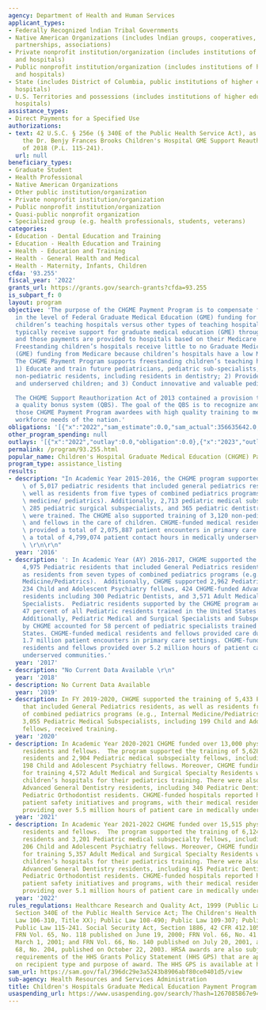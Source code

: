 ```yaml
---
agency: Department of Health and Human Services
applicant_types:
- Federally Recognized lndian Tribal Governments
- Native American Organizations (includes lndian groups, cooperatives, corporations,
  partnerships, associations)
- Private nonprofit institution/organization (includes institutions of higher education
  and hospitals)
- Public nonprofit institution/organization (includes institutions of higher education
  and hospitals)
- State (includes District of Columbia, public institutions of higher education and
  hospitals)
- U.S. Territories and possessions (includes institutions of higher education and
  hospitals)
assistance_types:
- Direct Payments for a Specified Use
authorizations:
- text: 42 U.S.C. § 256e (§ 340E of the Public Health Service Act), as amended by
    the Dr. Benjy Frances Brooks Children's Hospital GME Support Reauthorization Act
    of 2018 (P.L. 115-241).
  url: null
beneficiary_types:
- Graduate Student
- Health Professional
- Native American Organizations
- Other public institution/organization
- Private nonprofit institution/organization
- Public nonprofit institution/organization
- Quasi-public nonprofit organization
- Specialized group (e.g. health professionals, students, veterans)
categories:
- Education - Dental Education and Training
- Education - Health Education and Training
- Health - Education and Training
- Health - General Health and Medical
- Health - Maternity, Infants, Children
cfda: '93.255'
fiscal_year: '2022'
grants_url: https://grants.gov/search-grants?cfda=93.255
is_subpart_f: 0
layout: program
objective: 'The purpose of the CHGME Payment Program is to compensate for the disparity
  in the level of Federal Graduate Medical Education (GME) funding for freestanding
  children’s teaching hospitals versus other types of teaching hospitals. Hospitals
  typically receive support for graduate medical education (GME) through Medicare,
  and those payments are provided to hospitals based on their Medicare patient volume.
  Freestanding children’s hospitals receive little to no Graduate Medical Education
  (GME) funding from Medicare because children’s hospitals have a low Medicare caseload.
  The CHGME Payment Program supports freestanding children’s teaching hospitals that:
  1) Educate and train future pediatricians, pediatric sub-specialists, and other
  non-pediatric residents, including residents in dentistry; 2) Provide care for vulnerable
  and underserved children; and 3) Conduct innovative and valuable pediatric research.

  The CHGME Support Reauthorization Act of 2013 contained a provision to establish
  a quality bonus system (QBS). The goal of the QBS is to recognize and incentivize
  those CHGME Payment Program awardees with high quality training to meet the pediatric
  workforce needs of the nation.'
obligations: '[{"x":"2022","sam_estimate":0.0,"sam_actual":356635642.0,"usa_spending_actual":356635642.0},{"x":"2023","sam_estimate":365469351.0,"sam_actual":0.0,"usa_spending_actual":365469351.0},{"x":"2024","sam_estimate":365436385.0,"sam_actual":0.0,"usa_spending_actual":368972058.0}]'
other_program_spending: null
outlays: '[{"x":"2022","outlay":0.0,"obligation":0.0},{"x":"2023","outlay":0.0,"obligation":0.0},{"x":"2024","outlay":0.0,"obligation":0.0}]'
permalink: /program/93.255.html
popular_name: Children's Hospital Graduate Medical Education (CHGME) Payment Program
program_type: assistance_listing
results:
- description: "In Academic Year 2015-2016, the CHGME program supported the training\
    \ of 5,017 pediatric residents that included general pediatrics residents, as\
    \ well as residents from five types of combined pediatrics programs (e.g., internal\
    \ medicine/ pediatrics). Additionally, 2,713 pediatric medical subspecialists,\
    \ 285 pediatric surgical subspecialists, and 365 pediatric dentistry residents\
    \ were trained. The CHGME also supported training of 3,120 non-pediatric residents\
    \ and fellows in the care of children. CHGME-funded medical residents and fellows\
    \ provided a total of 2,075,887 patient encounters in primary care settings and\
    \ a total of 4,799,074 patient contact hours in medically underserved communities.\
    \ \r\n\r\n"
  year: '2016'
- description: ': In Academic Year (AY) 2016-2017, CHGME supported the training of
    4,975 Pediatric residents that included General Pediatrics residents, as well
    as residents from seven types of combined pediatrics programs (e.g., Internal
    Medicine/Pediatrics).  Additionally, CHGME supported 2,962 Pediatric Medical Subspecialists,
    234 Child and Adolescent Psychiatry fellows, 424 CHGME-funded Advanced Dentistry
    residents including 300 Pediatric Dentists, and 3,571 Adult Medical and Surgical
    Specialists.  Pediatric residents supported by the CHGME program accounted for
    47 percent of all Pediatric residents trained in the United States during AY 2016-2017.
    Additionally, Pediatric Medical and Surgical Specialists and Subspecialists supported
    by CHGME accounted for 58 percent of pediatric specialists trained in the United
    States. CHGME-funded medical residents and fellows provided care during more than
    1.7 million patient encounters in primary care settings. CHGME-funded medical
    residents and fellows provided over 5.2 million hours of patient care in medically
    underserved communities.'
  year: '2017'
- description: "No Current Data Available \r\n"
  year: '2018'
- description: No Current Data Available
  year: '2019'
- description: In FY 2019-2020, CHGME supported the training of 5,433 Pediatric residents
    that included General Pediatrics residents, as well as residents from seven types
    of combined pediatrics programs (e.g., Internal Medicine/Pediatrics). Additionally,
    3,055 Pediatric Medical Subspecialists, including 199 Child and Adolescent Psychiatry
    fellows, received training.
  year: '2020'
- description: In Academic Year 2020-2021 CHGME funded over 13,000 physician and dental
    residents and fellows.  The program supported the training of 5,628 Pediatric
    residents and 2,904 Pediatric medical subspecialty fellows, including training
    198 Child and Adolescent Psychiatry fellows. Moreover, CHGME funding was responsible
    for training 4,572 Adult Medical and Surgical Specialty Residents who rotate through
    children’s hospitals for their pediatrics training. There were also 430 CHGME-funded
    Advanced General Dentistry residents, including 340 Pediatric Dentistry and 21
    Pediatric Orthodontist residents. CHGME-funded hospitals reported having 1,538
    patient safety initiatives and programs, with their medical residents and fellows
    providing over 5.5 million hours of patient care in medically underserved communities.
  year: '2021'
- description: In Academic Year 2021-2022 CHGME funded over 15,515 physician and dental
    residents and fellows.  The program supported the training of 6,124 Pediatric
    residents and 3,201 Pediatric medical subspecialty fellows, including training
    206 Child and Adolescent Psychiatry fellows. Moreover, CHGME funding was responsible
    for training 5,357 Adult Medical and Surgical Specialty Residents who rotate through
    children’s hospitals for their pediatrics training. There were also 516 CHGME-funded
    Advanced General Dentistry residents, including 415 Pediatric Dentistry and 23
    Pediatric Orthodontist residents. CHGME-funded hospitals reported having 1,639
    patient safety initiatives and programs, with their medical residents and fellows
    providing over 5.1 million hours of patient care in medically underserved communities.
  year: '2022'
rules_regulations: Healthcare Research and Quality Act, 1999 (Public Law 106-129),
  Section 340E of the Public Health Service Act; The Children's Health Act, 2000 (Public
  Law 106-310, Title XX); Public Law 108-490; Public Law 109-307; Public Law 113-98;
  Public Law 115-241. Social Security Act, Section 1886, 42 CFR 412.105; 42 CFR 413.86;
  FRN Vol. 65, No. 118 published on June 19, 2000; FRN Vol. 66, No. 41 published on
  March 1, 2001; and FRN Vol. 66, No. 140 published on July 20, 2001, and FRN Vol.
  68, No. 204, published on October 22, 2003. HRSA awards are also subject to the
  requirements of the HHS Grants Policy Statement (HHS GPS) that are applicable based
  on recipient type and purpose of award. The HHS GPS is available at http://www.hrsa.gov/grants/hhsgrantspolicy.pdf.
sam_url: https://sam.gov/fal/396dc29e3a5243b8906abf80ce0401d5/view
sub-agency: Health Resources and Services Administration
title: Children's Hospitals Graduate Medical Education Payment Program
usaspending_url: https://www.usaspending.gov/search/?hash=1267085867e948a7db87d8c1f83467af
---
```

